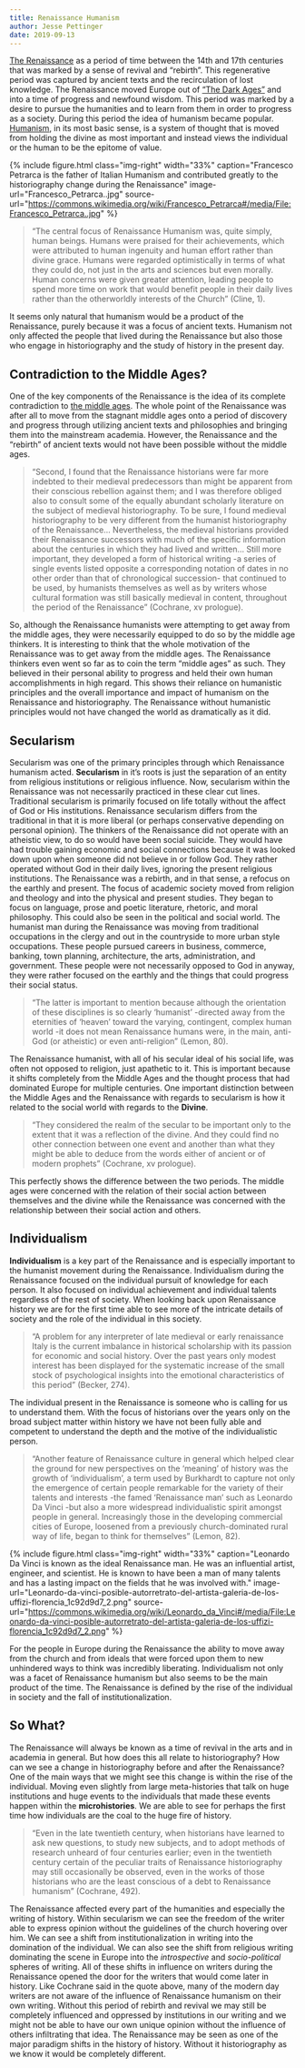 ```yaml
---
title: Renaissance Humanism
author: Jesse Pettinger
date: 2019-09-13
---
```


[The Renaissance](https://www.britannica.com/event/Renaissance) as a period of time between the 14th and 17th centuries that was marked by a sense of revival and “rebirth”. This regenerative period was captured by ancient texts and the recirculation of lost knowledge. The Renaissance moved Europe out of [“The Dark Ages”](https://www.thefinertimes.com/Middle-Ages/the-dark-ages.html) and into a time of progress and newfound wisdom. This period was marked by a desire to pursue the humanities and to learn from them in order to progress as a society. During this period the idea of humanism became popular. [Humanism](https://www.britannica.com/topic/humanism), in its most basic sense, is a system of thought that is moved from holding the divine as most important and instead views the individual or the human to be the epitome of value. 

{% include figure.html
  class="img-right"
  width="33%"
  caption="Francesco Petrarca is the father of Italian Humanism and contributed greatly to the historiography change during the Renaissance"
  image-url="Francesco_Petrarca..jpg"
  source-url="https://commons.wikimedia.org/wiki/Francesco_Petrarca#/media/File:Francesco_Petrarca..jpg"
%}

> “The central focus of Renaissance Humanism was, quite simply, human beings. Humans were praised for their achievements, which were attributed to human ingenuity and human effort rather than divine grace. Humans were regarded optimistically in terms of what they could do, not just in the arts and sciences but even morally. Human concerns were given greater attention, leading people to spend more time on work that would benefit people in their daily lives rather than the otherworldly interests of the Church” (Cline, 1).

It seems only natural that humanism would be a product of the Renaissance, purely because it was a focus of ancient texts. Humanism not only affected the people that lived during the Renaissance but also those who engage in historiography and the study of history in the present day.  
## Contradiction to the Middle Ages? 
One of the key components of the Renaissance is the idea of its complete contradiction to [the middle ages](https://www.history.com/topics/middle-ages/middle-ages). The whole point of the Renaissance was after all to move from the stagnant middle ages onto a period of discovery and progress through utilizing ancient texts and philosophies and bringing them into the mainstream academia. However, the Renaissance and the “rebirth” of ancient texts would not have been possible without the middle ages. 
> “Second, I found that the Renaissance historians were far more indebted to their medieval predecessors than might be apparent from their conscious rebellion against them; and I was therefore obliged also to consult some of the equally abundant scholarly literature on the subject of medieval historiography. To be sure, I found medieval historiography to be very different from the humanist historiography of the Renaissance… Nevertheless, the medieval historians provided their Renaissance successors with much of the specific information about the centuries in which they had lived and written… Still more important, they developed a form of historical writing -a series of single events listed opposite a corresponding notation of dates in no other order than that of chronological succession- that continued to be used, by humanists themselves as well as by writers whose cultural formation was still basically medieval in content, throughout the period of the Renaissance” (Cochrane, xv prologue). 

So, although the Renaissance humanists were attempting to get away from the middle ages, they were necessarily equipped to do so by the middle age thinkers. It is interesting to think that the whole motivation of the Renaissance was to get away from the middle ages. The Renaissance thinkers even went so far as to coin the term “middle ages” as such. They believed in their personal ability to progress and held their own human accomplishments in high regard. This shows their reliance on humanistic principles and the overall importance and impact of humanism on the Renaissance and historiography. The Renaissance without humanistic principles would not have changed the world as dramatically as it did. 
## Secularism
Secularism was one of the primary principles through which Renaissance humanism acted. **Secularism** in it’s roots is just the separation of an entity from religious institutions or religious influence. Now, secularism within the Renaissance was not necessarily practiced in these clear cut lines. Traditional secularism is primarily focused on life totally without the affect of God or His institutions. Renaissance secularism differs from the traditional in that it is more liberal (or perhaps conservative depending on personal opinion). The thinkers of the Renaissance did not operate with an atheistic view, to do so would have been social suicide. They would have had trouble gaining economic and social connections because it was looked down upon when someone did not believe in or follow God. They rather operated without God in their daily lives, ignoring the present religious institutions. 
The Renaissance was a rebirth, and in that sense, a refocus on the earthly and present. The focus of academic society moved from religion and theology and into the physical and present studies. They began to focus on language, prose and poetic literature, rhetoric, and moral philosophy. This could also be seen in the political and social world. The humanist man during the Renaissance was moving from traditional occupations in the clergy and out in the countryside to more urban style occupations. These people pursued careers in business, commerce, banking, town planning, architecture, the arts, administration, and government. These people were not necessarily opposed to God in anyway, they were rather focused on the earthly and the things that could progress their social status. 
> “The latter is important to mention because although the orientation of these disciplines is so clearly ‘humanist’ -directed away from the eternities of ‘heaven’ toward the varying, contingent, complex human world -it does not mean Renaissance humans were, in the main, anti-God (or atheistic) or even anti-religion” (Lemon, 80). 

The Renaissance humanist, with all of his secular ideal of his social life, was often not opposed to religion, just apathetic to it. This is important because it shifts completely from the Middle Ages and the thought process that had dominated Europe for multiple centuries. One important distinction between the Middle Ages and the Renaissance with regards to secularism is how it related to the social world with regards to the **Divine**. 
> “They considered the realm of the secular to be important only to the extent that it was a reflection of the divine. And they could find no other connection between one event and another than what they might be able to deduce from the words either of ancient or of modern prophets” (Cochrane, xv prologue). 

This perfectly shows the difference between the two periods. The middle ages were concerned with the relation of their social action between themselves and the divine while the Renaissance was concerned with the relationship between their social action and others. 	
## Individualism
**Individualism** is a key part of the Renaissance and is especially important to the humanist movement during the Renaissance. Individualism during the Renaissance focused on the individual pursuit of knowledge for each person. It also focused on individual achievement and individual talents regardless of the rest of society. When looking back upon Renaissance history we are for the first time able to see more of the intricate details of society and the role of the individual in this society. 
> “A problem for any interpreter of late medieval or early renaissance Italy is the current imbalance in historical scholarship with its passion for economic and social history. Over the past years only modest interest has been displayed for the systematic increase of the small stock of psychological insights into the emotional characteristics of this period” (Becker, 274).

The individual present in the Renaissance is someone who is calling for us to understand them. With the focus of historians over the years only on the broad subject matter within history we have not been fully able and competent to understand the depth and the motive of the individualistic person. 
> “Another feature of Renaissance culture in general which helped clear the ground for new perspectives on the ‘meaning’ of history was the growth of ‘individualism’, a term used by Burkhardt to capture not only the emergence of certain people remarkable for the variety of their talents and interests -the famed ‘Renaissance man’ such as Leonardo Da Vinci -but also a more widespread individualistic spirit amongst people in general. Increasingly those in the developing commercial cities of Europe, loosened from a previously church-dominated rural way of life, began to think for themselves” (Lemon, 82). 

{% include figure.html
  class="img-right"
  width="33%"
  caption="Leonardo Da Vinci is known as the ideal Renaissance man. He was an influential artist, engineer, and scientist. He is known to have been a man of many talents and has a lasting impact on the fields that he was involved with."
  image-url="Leonardo-da-vinci-posible-autorretrato-del-artista-galeria-de-los-uffizi-florencia_1c92d9d7_2.png"
  source-url="https://commons.wikimedia.org/wiki/Leonardo_da_Vinci#/media/File:Leonardo-da-vinci-posible-autorretrato-del-artista-galeria-de-los-uffizi-florencia_1c92d9d7_2.png"
%}

For the people in Europe during the Renaissance the ability to move away from the church and from ideals that were forced upon them to new unhindered ways to think was incredibly liberating. Individualism not only was a facet of Renaissance humanism but also seems to be the main product of the time. The Renaissance is defined by the rise of the individual in society and the fall of institutionalization. 
## So What? 
The Renaissance will always be known as a time of revival in the arts and in academia in general. But how does this all relate to historiography? How can we see a change in historiography before and after the Renaissance? One of the main ways that we might see this change is within the rise of the individual. Moving even slightly from large meta-histories that talk on huge institutions and huge events to the individuals that made these events happen within the **microhistories**. We are able to see for perhaps the first time how individuals are the coal to the huge fire of history. 
> “Even in the late twentieth century, when historians have learned to ask new questions, to study new subjects, and to adopt methods of research unheard of four centuries earlier; even in the twentieth century certain of the peculiar traits of Renaissance historiography may still occasionally be observed, even in the works of those historians who are the least conscious of a debt to Renaissance humanism” (Cochrane, 492). 

The Renaissance affected every part of the humanities and especially the writing of history. Within secularism we can see the freedom of the writer able to express opinion without the guidelines of the church hovering over him. We can see a shift from institutionalization in writing into the domination of the individual. We can also see the shift from religious writing dominating the scene in Europe into the *introspective* and *socio-political* spheres of writing. All of these shifts in influence on writers during the Renaissance opened the door for the writers that would come later in history. Like Cochrane said in the quote above, many of the modern day writers are not aware of the influence of Renaissance humanism on their own writing. Without this period of rebirth and revival we may still be completely influenced and oppressed by institutions in our writing and we might not be able to have our own unique opinion without the influence of others infiltrating that idea. The Renaissance may be seen as one of the major paradigm shifts in the history of history. Without it historiography as we know it would be completely different. 
